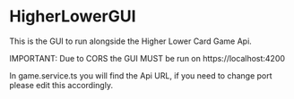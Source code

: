 # HigherLowerGUI

This is the GUI to run alongside the Higher Lower Card Game Api.

IMPORTANT: Due to CORS the GUI MUST be run on https://localhost:4200

In game.service.ts you will find the Api URL, if you need to change port please edit this accordingly.
